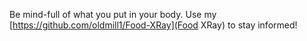 Be mind-full of what you put in your body. Use my [https://github.com/oldmill1/Food-XRay](Food XRay) to stay informed!
